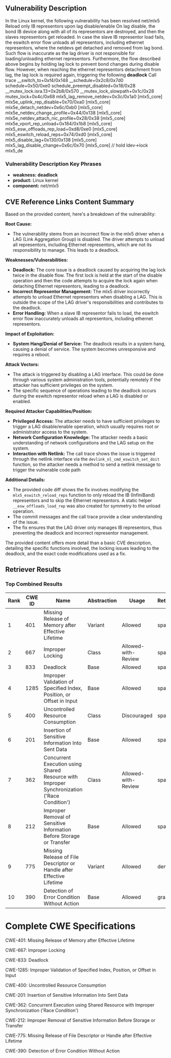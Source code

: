 ## Vulnerability Description
In the Linux kernel, the following vulnerability has been resolved net/mlx5 Reload only IB representors upon lag disable/enable On lag disable, the bond IB device along with all of its representors are destroyed, and then the slaves representors get reloaded. In case the slave IB representor load fails, the eswitch error flow unloads all representors, including ethernet representors, where the netdevs get detached and removed from lag bond. Such flow is inaccurate as the lag driver is not responsible for loading/unloading ethernet representors. Furthermore, the flow described above begins by holding lag lock to prevent bond changes during disable flow. However, when reaching the ethernet representors detachment from lag, the lag lock is required again, triggering the following **deadlock** Call trace __switch_to+0xf4/0x148 __schedule+0x2c8/0x7d0 schedule+0x50/0xe0 schedule_preempt_disabled+0x18/0x28 __mutex_lock.isra.13+0x2b8/0x570 __mutex_lock_slowpath+0x1c/0x28 mutex_lock+0x4c/0x68 mlx5_lag_remove_netdev+0x3c/0x1a0 [mlx5_core] mlx5e_uplink_rep_disable+0x70/0xa0 [mlx5_core] mlx5e_detach_netdev+0x6c/0xb0 [mlx5_core] mlx5e_netdev_change_profile+0x44/0x138 [mlx5_core] mlx5e_netdev_attach_nic_profile+0x28/0x38 [mlx5_core] mlx5e_vport_rep_unload+0x184/0x1b8 [mlx5_core] mlx5_esw_offloads_rep_load+0xd8/0xe0 [mlx5_core] mlx5_eswitch_reload_reps+0x74/0xd0 [mlx5_core] mlx5_disable_lag+0x130/0x138 [mlx5_core] mlx5_lag_disable_change+0x6c/0x70 [mlx5_core] // hold ldev->lock mlx5_de

### Vulnerability Description Key Phrases
- **weakness:** **deadlock**
- **product:** Linux kernel
- **component:** net/mlx5

## CVE Reference Links Content Summary
Based on the provided content, here's a breakdown of the vulnerability:

**Root Cause:**

- The vulnerability stems from an incorrect flow in the mlx5 driver when a LAG (Link Aggregation Group) is disabled. The driver attempts to unload all representors, including Ethernet representors, which are not its responsibility to manage. This leads to a deadlock.

**Weaknesses/Vulnerabilities:**

-   **Deadlock:** The core issue is a deadlock caused by acquiring the lag lock twice in the disable flow. The first lock is held at the start of the disable operation and then the code attempts to acquire the lock again when detaching Ethernet representors, leading to a deadlock.
-   **Incorrect Representor Management:** The mlx5 driver incorrectly attempts to unload Ethernet representors when disabling a LAG. This is outside the scope of the LAG driver's responsibilities and contributes to the deadlock.
-   **Error Handling:** When a slave IB representor fails to load, the eswitch error flow inaccurately unloads all representors, including ethernet representors.

**Impact of Exploitation:**

-   **System Hang/Denial of Service:** The deadlock results in a system hang, causing a denial of service. The system becomes unresponsive and requires a reboot.

**Attack Vectors:**

- The attack is triggered by disabling a LAG interface. This could be done through various system administration tools, potentially remotely if the attacker has sufficient privileges on the system.
- The specific sequence of operations leading to the deadlock occurs during the eswitch representor reload when a LAG is disabled or enabled.

**Required Attacker Capabilities/Position:**

-   **Privileged Access:** The attacker needs to have sufficient privileges to trigger a LAG disable/enable operation, which usually requires root or administrator access to the system.
-   **Network Configuration Knowledge:** The attacker needs a basic understanding of network configurations and the LAG setup on the system.
-   **Interaction with Netlink:** The call trace shows the issue is triggered through the netlink interface via the `devlink_nl_cmd_eswitch_set_doit` function, so the attacker needs a method to send a netlink message to trigger the vulnerable code path

**Additional Details:**

- The provided code diff shows the fix involves modifying the `mlx5_eswitch_reload_reps` function to only reload the IB (InfiniBand) representors and to skip the Ethernet representors. A static helper `__esw_offloads_load_rep` was also created for symmetry to the unload operation.
-   The commit messages and the call trace provide a clear understanding of the issue.
-   The fix ensures that the LAG driver only manages IB representors, thus preventing the deadlock and incorrect representor management.

The provided content offers more detail than a basic CVE description, detailing the specific functions involved, the locking issues leading to the deadlock, and the exact code modifications used as a fix.

## Retriever Results

### Top Combined Results

| Rank | CWE ID | Name | Abstraction | Usage  | Retrievers | Individual Scores |
|------|--------|------|-------------|-------|------------|-------------------|
| 1 | 401 | Missing Release of Memory after Effective Lifetime | Variant | Allowed | sparse | 0.488 |
| 2 | 667 | Improper Locking | Class | Allowed-with-Review | sparse | 0.482 |
| 3 | 833 | Deadlock | Base | Allowed | sparse | 0.476 |
| 4 | 1285 | Improper Validation of Specified Index, Position, or Offset in Input | Base | Allowed | sparse | 0.471 |
| 5 | 400 | Uncontrolled Resource Consumption | Class | Discouraged | sparse | 0.453 |
| 6 | 201 | Insertion of Sensitive Information Into Sent Data | Base | Allowed | sparse | 0.452 |
| 7 | 362 | Concurrent Execution using Shared Resource with Improper Synchronization ('Race Condition') | Class | Allowed-with-Review | sparse | 0.430 |
| 8 | 212 | Improper Removal of Sensitive Information Before Storage or Transfer | Base | Allowed | sparse | 0.429 |
| 9 | 775 | Missing Release of File Descriptor or Handle after Effective Lifetime | Variant | Allowed | dense | 0.466 |
| 10 | 390 | Detection of Error Condition Without Action | Base | Allowed | graph | 0.002 |



# Complete CWE Specifications

CWE-401: Missing Release of Memory after Effective Lifetime

CWE-667: Improper Locking

CWE-833: Deadlock

CWE-1285: Improper Validation of Specified Index, Position, or Offset in Input

CWE-400: Uncontrolled Resource Consumption

CWE-201: Insertion of Sensitive Information Into Sent Data

CWE-362: Concurrent Execution using Shared Resource with Improper Synchronization ('Race Condition')

CWE-212: Improper Removal of Sensitive Information Before Storage or Transfer

CWE-775: Missing Release of File Descriptor or Handle after Effective Lifetime

CWE-390: Detection of Error Condition Without Action